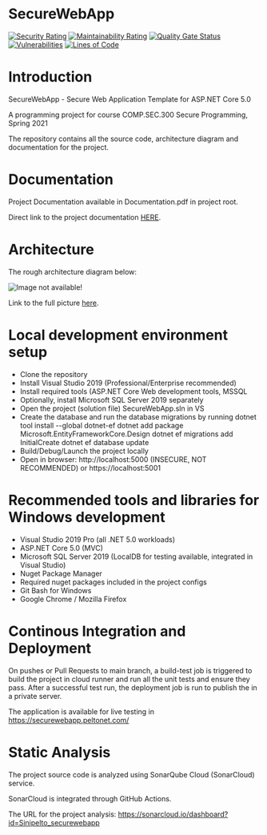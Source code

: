 # SecureWebApp

[![Security Rating](https://sonarcloud.io/api/project_badges/measure?project=Sinipelto_securewebapp&metric=security_rating)](https://sonarcloud.io/dashboard?id=Sinipelto_securewebapp)
[![Maintainability Rating](https://sonarcloud.io/api/project_badges/measure?project=Sinipelto_securewebapp&metric=sqale_rating)](https://sonarcloud.io/dashboard?id=Sinipelto_securewebapp)
[![Quality Gate Status](https://sonarcloud.io/api/project_badges/measure?project=Sinipelto_securewebapp&metric=alert_status)](https://sonarcloud.io/dashboard?id=Sinipelto_securewebapp)
[![Vulnerabilities](https://sonarcloud.io/api/project_badges/measure?project=Sinipelto_securewebapp&metric=vulnerabilities)](https://sonarcloud.io/dashboard?id=Sinipelto_securewebapp)
[![Lines of Code](https://sonarcloud.io/api/project_badges/measure?project=Sinipelto_securewebapp&metric=ncloc)](https://sonarcloud.io/dashboard?id=Sinipelto_securewebapp)

# Introduction

SecureWebApp - Secure Web Application Template for ASP.NET Core 5.0

A programming project for course COMP.SEC.300 Secure Programming, Spring 2021

The repository contains all the source code, architecture diagram and documentation for the project.

# Documentation

Project Documentation available in Documentation.pdf in project root.

Direct link to the project documentation [HERE](./Documentation.pdf).

# Architecture

The rough architecture diagram below:

![Image not available!](./Architrecture.png "Application architecture diagram")

Link to the full picture [here](./Architecture.png).

# Local development environment setup

- Clone the repository
- Install Visual Studio 2019 (Professional/Enterprise recommended)
- Install required tools (ASP.NET Core Web development tools, MSSQL
- Optionally, install Microsoft SQL Server 2019 separately
- Open the project (solution file) SecureWebApp.sln in VS
- Create the database and run the database migrations by running
  dotnet tool install --global dotnet-ef
  dotnet add package Microsoft.EntityFrameworkCore.Design
  dotnet ef migrations add InitialCreate
  dotnet ef database update
- Build/Debug/Launch the project locally
- Open in browser: http://localhost:5000 (INSECURE, NOT RECOMMENDED) or https://localhost:5001

# Recommended tools and libraries for Windows development

- Visual Studio 2019 Pro (all .NET 5.0 workloads)
- ASP.NET Core 5.0 (MVC)
- Microsoft SQL Server 2019 (LocalDB for testing available, integrated in Visual Studio)  
- Nuget Package Manager
- Required nuget packages included in the project configs
- Git Bash for Windows
- Google Chrome / Mozilla Firefox

# Continous Integration and Deployment

On pushes or Pull Requests to main branch, a build-test job is triggered to build the project in cloud runner and run all the unit tests and ensure they pass.
After a successful test run, the deployment job is run to publish the in a private server.

The application is available for live testing in https://securewebapp.peltonet.com/

# Static Analysis

The project source code is analyzed using SonarQube Cloud (SonarCloud) service.

SonarCloud is integrated through GitHub Actions.

The URL for the project analysis: https://sonarcloud.io/dashboard?id=Sinipelto_securewebapp
